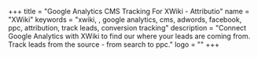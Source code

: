 +++
title = "Google Analytics CMS Tracking For XWiki - Attributio"
name = "XWiki"
keywords = "xwiki, , google analytics, cms, adwords, facebook, ppc, attribution, track leads, conversion tracking"
description = "Connect Google Analytics with XWiki to find our where your leads are coming from. Track leads from the source - from search to ppc."
logo = ""
+++
